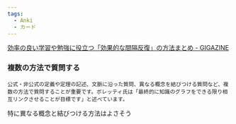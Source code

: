 ```yaml
---
tags:
  - Anki
  - カード
---
```

[効率の良い学習や勉強に役立つ「効果的な間隔反復」の方法まとめ - GIGAZINE](https://gigazine.net/news/20230413-effective-spaced-repetition/#1)
### **複数の方法で質問する**
```
公式・非公式の定義や定理の記述、文脈に沿った質問、異なる概念を結びつける質問など、複数の方法で質問することが重要です。ボレッティ氏は「最終的に知識のグラフをできる限り相互リンクさせることが目標です」と述べています。
```

特に異なる概念と結びつける方法はよさそう
